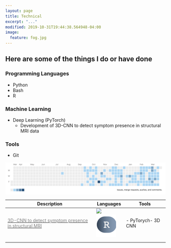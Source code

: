 ```yaml
---
layout: page
title: Technical
excerpt: "..."
modified: 2019-10-31T19:44:38.564948-04:00
image:
  feature: fog.jpg
---
```


## Here are some of the things I do or have done

### Programming Languages

- Python
- Bash 
- R 

### Machine Learning

- Deep Learning (PyTorch)
  - Development of 3D-CNN to detect symptom presence in structural MRI data 

### Tools

- Git

![](/images/git_banner.png)

| Description                                                                                       | Languages  | Tools                |
|---------------------------------------------------------------------------------------------------|------------|----------------------|
| [<span style="color:grey">3D-CNN to detect symptom presence in structural MRI</span>](https://gitlab.com/harman_school/dl_3d_cnn) | ![](/images/language_icons/phthon.png) ![](/images/language_icons/R.png) |  - PyTorych- 3D CNN |
|                                                                                                   |            |                      |
|                                                                                                   |            |                      |